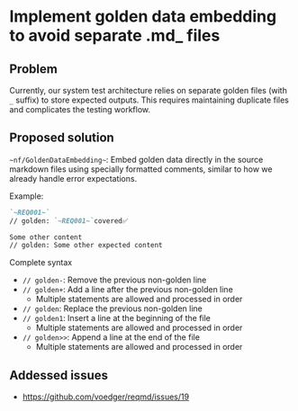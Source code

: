 # Implement golden data embedding to avoid separate .md_ files

## Problem

Currently, our system test architecture relies on separate golden files (with `_` suffix) to store expected outputs. This requires maintaining duplicate files and complicates the testing workflow.

## Proposed solution

`~nf/GoldenDataEmbedding~`: Embed golden data directly in the source markdown files using specially formatted comments, similar to how we already handle error expectations.

Example:
```markdown
`~REQ001~`
// golden: `~REQ001~`covered✅

Some other content
// golden: Some other expected content
```

Complete syntax

- `// golden-`: Remove the previous non-golden line
- `// golden+`: Add a line after the previous non-golden line
  - Multiple statements are allowed and processed in order
- `// golden`: Replace the previous non-golden line
- `// golden1`: Insert a line at the beginning of the file
  - Multiple statements are allowed and processed in order
- `// golden>>`: Append a line at the end of the file
  - Multiple statements are allowed and processed in order

## Addessed issues

- https://github.com/voedger/reqmd/issues/19